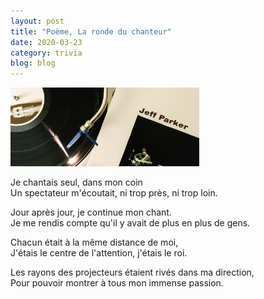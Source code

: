```yaml
---
layout: post
title: "Poème, La ronde du chanteur"
date: 2020-03-23
category: trivia
blog: blog
---
```


<img src="/css/image/banner3_2.png" width="60%" height="auto" />

Je chantais seul, dans mon coin
<br>
Un spectateur m'écoutait, ni trop près, ni trop loin.
<br>

Jour après jour, je continue mon chant.
<br>
Je me rendis compte qu'il y avait de plus en plus de gens.
<br>

Chacun était à la même distance de moi,
<br>
J'étais le centre de l'attention, j'étais le roi.
<br>

Les rayons des projecteurs étaient rivés dans ma direction,
<br>
Pour pouvoir montrer à tous mon immense passion.
